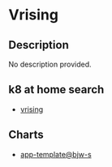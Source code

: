 # Vrising

## Description

No description provided.

## k8 at home search

- [vrising](https://nanne.dev/k8s-at-home-search/#/vrising)

## Charts

- [app-template@bjw-s](https://bjw-s.github.io/helm-charts/)
